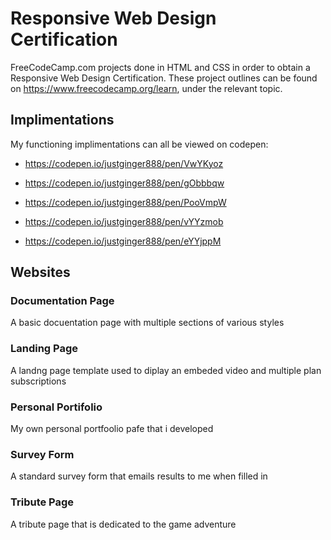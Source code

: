 # Responsive Web Design Certification
FreeCodeCamp.com projects done in HTML and CSS in order to obtain a Responsive Web Design Certification. 
These project outlines can be found on https://www.freecodecamp.org/learn, under the relevant topic.

## Implimentations
My functioning implimentations can all be viewed on codepen:

* https://codepen.io/justginger888/pen/VwYKyoz

* https://codepen.io/justginger888/pen/gObbbqw

* https://codepen.io/justginger888/pen/PooVmpW

* https://codepen.io/justginger888/pen/vYYzmob

* https://codepen.io/justginger888/pen/eYYjppM

## Websites
### Documentation Page
A basic docuentation page with multiple sections of various styles
### Landing Page
A landng page template used to diplay an embeded video and multiple plan subscriptions
### Personal Portifolio
My own personal portfoolio pafe that i developed 
### Survey Form
A standard survey form that emails results to me when filled in
### Tribute Page
A tribute page that is dedicated to the game adventure

